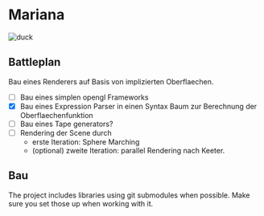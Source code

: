 # Mariana

![duck](https://upload.wikimedia.org/wikipedia/commons/1/1a/Anas_platyrhynchos_oustaleti_last_male.jpg)

## Battleplan

Bau eines Renderers auf Basis von implizierten Oberflaechen.
- [ ] Bau eines simplen opengl Frameworks
- [X] Bau eines Expression Parser in einen Syntax Baum zur Berechnung der Oberflaechenfunktion
- [ ] Bau eines Tape generators?
- [ ] Rendering der Scene durch
    - erste Iteration: Sphere Marching 
    - (optional) zweite Iteration: parallel Rendering nach Keeter.

## Bau

The project includes libraries using git submodules when possible.
Make sure you set those up when working with it.

